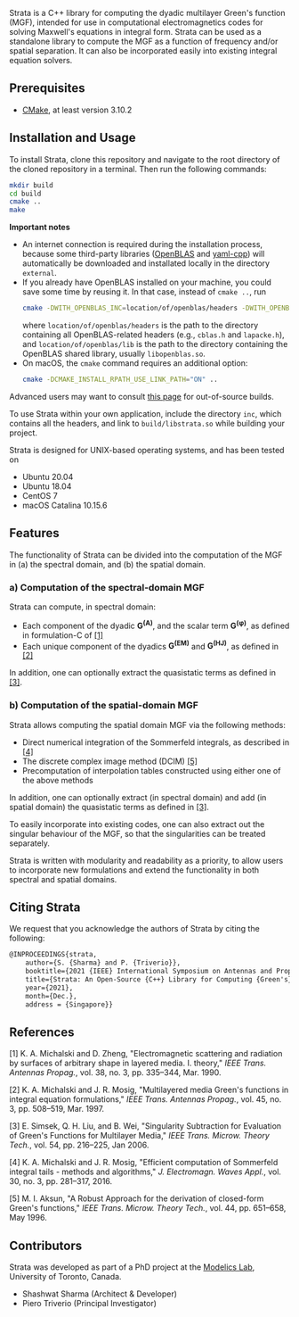 Strata is a C++ library for computing the dyadic multilayer Green's function (MGF), intended for use in computational electromagnetics codes for solving Maxwell's equations in integral form.
Strata can be used as a standalone library to compute the MGF as a function of frequency and/or spatial separation.
It can also be incorporated easily into existing integral equation solvers.

## Prerequisites

* [CMake](https://cmake.org/), at least version 3.10.2

## Installation and Usage

To install Strata, clone this repository and navigate to the root directory of the cloned repository in a terminal. Then run the following commands:

```bash
mkdir build
cd build
cmake ..
make
```

**Important notes**

* An internet connection is required during the installation process, because some third-party libraries ([OpenBLAS](https://www.openblas.net/) and [yaml-cpp](https://github.com/jbeder/yaml-cpp)) will automatically be downloaded and installated locally in the directory `external`.
* If you already have OpenBLAS installed on your machine, you could save some time by reusing it. In that case, instead of `cmake ..`, run
   ```bash
   cmake -DWITH_OPENBLAS_INC=location/of/openblas/headers -DWITH_OPENBLAS_LIB=location/of/openblas/lib ..
   ```
   where `location/of/openblas/headers` is the path to the directory containing all OpenBLAS-related headers (e.g., `cblas.h` and `lapacke.h`), and `location/of/openblas/lib` is the path to the directory containing the OpenBLAS shared library, usually `libopenblas.so`.
* On macOS, the `cmake` command requires an additional option:
   ```bash
   cmake -DCMAKE_INSTALL_RPATH_USE_LINK_PATH="ON" ..
   ```

Advanced users may want to consult [this page](https://gitlab.kitware.com/cmake/community/-/wikis/FAQ#what-is-an-out-of-source-build) for out-of-source builds.

To use Strata within your own application, include the directory `inc`, which contains all the headers, and link to `build/libstrata.so` while building your project.

Strata is designed for UNIX-based operating systems, and has been tested on
* Ubuntu 20.04
* Ubuntu 18.04
* CentOS 7
* macOS Catalina 10.15.6

## Features

The functionality of Strata can be divided into the computation of the MGF in (a) the spectral domain, and (b) the spatial domain.

### a) Computation of the spectral-domain MGF

   Strata can compute, in spectral domain:

   * Each component of the dyadic **G<sup>(A)</sup>**, and the scalar term **G<sup>(&#966;)</sup>**, as defined in formulation-C of [[1]](#mgf01)
   * Each unique component of the dyadics **G<sup>(EM)</sup>** and **G<sup>(HJ)</sup>**, as defined in [[2]](#mgf02)

   In addition, one can optionally extract the quasistatic terms as defined in [[3]](#qse01).

### b) Computation of the spatial-domain MGF

   Strata allows computing the spatial domain MGF via the following methods:

   * Direct numerical integration of the Sommerfeld integrals, as described in [[4]](#mgf03)
   * The discrete complex image method (DCIM) [[5]](#dcim01)
   * Precomputation of interpolation tables constructed using either one of the above methods

   In addition, one can optionally extract (in spectral domain) and add (in spatial domain) the quasistatic terms as defined in [[3]](#qse01).

   To easily incorporate into existing codes, one can also extract out the singular behaviour of the MGF, so that the singularities can be treated separately.

Strata is written with modularity and readability as a priority, to allow users to incorporate new formulations and extend the functionality in both spectral and spatial domains.

## Citing Strata

We request that you acknowledge the authors of Strata by citing the following:

```latex
@INPROCEEDINGS{strata,
	author={S. {Sharma} and P. {Triverio}},
	booktitle={2021 {IEEE} International Symposium on Antennas and Propagation and {USNC-URSI} Radio Science Meeting},
	title={Strata: An Open-Source {C++} Library for Computing {Green's} Functions for Layered Media},
	year={2021},
	month={Dec.},
	address = {Singapore}}
```

## References

<a name="mgf01"></a>[1] K. A. Michalski and D. Zheng, "Electromagnetic scattering and radiation by surfaces of arbitrary shape in layered media. I. theory," *IEEE Trans. Antennas Propag.*, vol. 38, no. 3, pp. 335–344, Mar. 1990.

<a name="mgf02"></a>[2] K. A. Michalski and J. R. Mosig, "Multilayered media Green's functions in integral equation formulations," *IEEE Trans. Antennas Propag.*, vol. 45, no. 3, pp. 508–519, Mar. 1997.

<a name="qse01"></a>[3] E. Simsek, Q. H. Liu, and B. Wei, "Singularity Subtraction for Evaluation of Green's Functions for Multilayer Media," *IEEE Trans. Microw. Theory Tech.*, vol. 54, pp. 216–225, Jan 2006.

<a name="mgf03"></a>[4] K. A. Michalski and J. R. Mosig, "Efficient computation of Sommerfeld integral tails - methods and algorithms," *J. Electromagn. Waves Appl.*, vol. 30, no. 3, pp. 281–317, 2016.

<a name="dcim01"></a>[5] M. I. Aksun, "A Robust Approach for the derivation of closed-form Green's functions," *IEEE Trans. Microw. Theory Tech.*, vol. 44, pp. 651–658, May 1996.

## Contributors

Strata was developed as part of a PhD project at the [Modelics Lab](http://modelics.org/), University of Toronto, Canada.

* Shashwat Sharma (Architect & Developer)
* Piero Triverio (Principal Investigator)

